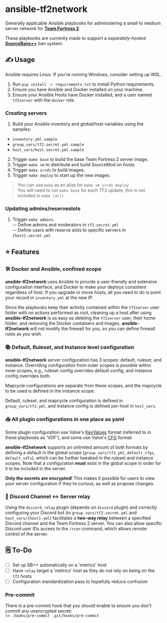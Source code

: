 # ansible-tf2network

Generally applicable Ansible playbooks for administering a small to medium server network for [**Team Fortress 2**](https://www.teamfortress.com/).<br/>

These playbooks are currently made to support a *separately-hosted* [**SourceBans++**](https://sbpp.github.io/) ban system.

## ✍️ Usage

Ansible requires Linux. If you're running Windows, consider setting up WSL.

1. Run `pip install -r requirements.txt` to install Python requirements.
2. Ensure you have Ansible and Docker installed on your machine.
3. Ensure your Ansible Hosts have Docker installed, and a user named `tf2server` with the `docker` role.

### Creating servers
1. Build your Ansible inventory and global/host variables using the samples:
* `inventory.yml.sample`
* `group_vars/tf2.secret.yml.sample`
* `host_vars/host.secret.yml.sample`
2. Trigger `make base` to build the base Team Fortress 2 server image.
3. Trigger `make sm` to distribute and build SourceMod on hosts.
4. Trigger `make srcds` to build images.
5. Trigger `make deploy` to start up the new images.
> You can use `make` as an alias for `make sm srcds deploy`</br>
> You will need to run `make base` for each TF2 update; this is not included in `make (all)`</br>

### Updating admins/reserveslots
1. Trigger `make admins`.<br/>
-- Define admins and moderators in `tf2.secret.yml`<br/>
-- Define users with reserve slots to specific servers in `{host}.secret.yml`

## ⭐ Features

### 🛠️ Docker and Ansible, confined scope
**ansible-tf2network** uses Ansible to provide a user-friendly and extensive configuration interface, and Docker to make your deploys consistent regardless of host. If you upgrade or move hosts, all you need to do is point your record in `inventory.yml` at the new IP.

Since the playbooks keep their activity contained within the `tf2server` user folder with *no* actions performed as root, cleaning up a host after using **ansible-tf2network** is as easy as deleting the `tf2server` user, their home folder, and removing the Docker containers and images. **ansible-tf2network** will not modify the firewall for you, so you can define firewall rules as you wish.

### 📚 Default, Ruleset, and Instance level configuration
**ansible-tf2network** server configuration has 3 scopes: default, ruleset, and instance. Overriding configuration from outer scopes is possible within inner scopes, e.g., ruleset config overrides default config, and instance config overrides both.

Mapcycle configurations are separate from these scopes, and the mapcycle to be used is defined in the instance scope.

Default, ruleset, and mapcycle configuration is defined in `group_vars/tf2.yml`, and instance config is defined per-host in `host_vars`.

### 📥 All plugin configurations in one place as yaml
Some plugin configuration use Valve's [KeyValues](https://developer.valvesoftware.com/wiki/KeyValues) format (referred to in these playbooks as 'VDF'), and some use Valve's [CFG](https://developer.valvesoftware.com/wiki/CFG) format.

**ansible-tf2network** supports an unlimited amount of both formats by defining a default in the global scope (`group_vars/tf2.yml`, `default_cfgs`, `default_vdfs`), which can be further tweaked in the ruleset and instance scopes. Note that a configuration **must** exist in the global scope in order for it to be included in the server.

**Only the secrets are encrypted!** This makes it possible for users to view your server configuration if they're curious, as well as propose changes.

### 💬 Discord Channel <-> Server relay
Using the `discord_relay` plugin (depends on `discord` plugin) and correctly configuring your Discord bot (in `group_vars/tf2.secret.yml` and `host_vars/{host}.yml`) facilitates a **two-way relay** between a specified Discord channel and the Team Fortress 2 server. You can also allow specific Discord user IDs access to the `/rcon` command, which allows remote control of the server.

## 🗒️ To-Do

- [ ] Set up SB++ automatically on a 'metrics' host
- [ ] Have `relay` target a 'metrics' host as they do not rely on being on the `tf2` hosts
- [ ] Configuration standardization pass to hopefully reduce confusion

### Pre-commit
There is a pre-commit hook that you should enable to ensure you don't commit any unencrypted secret:<br/>
`ln .hooks/pre-commit .git/hooks/pre-commit`
